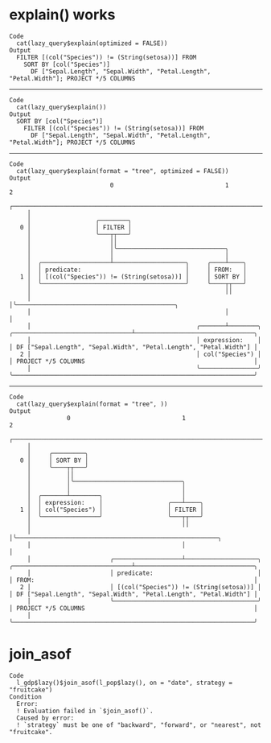 # explain() works

    Code
      cat(lazy_query$explain(optimized = FALSE))
    Output
      FILTER [(col("Species")) != (String(setosa))] FROM
        SORT BY [col("Species")]
          DF ["Sepal.Length", "Sepal.Width", "Petal.Length", "Petal.Width"]; PROJECT */5 COLUMNS

---

    Code
      cat(lazy_query$explain())
    Output
      SORT BY [col("Species")]
        FILTER [(col("Species")) != (String(setosa))] FROM
          DF ["Sepal.Length", "Sepal.Width", "Petal.Length", "Petal.Width"]; PROJECT */5 COLUMNS

---

    Code
      cat(lazy_query$explain(format = "tree", optimized = FALSE))
    Output
                                0                               1                                             2
         ┌───────────────────────────────────────────────────────────────────────────────────────────────────────────────────────────────────────
         │
         │                  ╭────────╮
       0 │                  │ FILTER │
         │                  ╰───┬┬───╯
         │                      ││
         │                      │╰──────────────────────────────╮
         │                      │                               │
         │  ╭───────────────────┴────────────────────╮     ╭────┴────╮
         │  │ predicate:                             │     │ FROM:   │
       1 │  │ [(col("Species")) != (String(setosa))] │     │ SORT BY │
         │  ╰────────────────────────────────────────╯     ╰────┬┬───╯
         │                                                      ││
         │                                                      │╰────────────────────────────────────────────╮
         │                                                      │                                             │
         │                                              ╭───────┴────────╮  ╭─────────────────────────────────┴─────────────────────────────────╮
         │                                              │ expression:    │  │ DF ["Sepal.Length", "Sepal.Width", "Petal.Length", "Petal.Width"] │
       2 │                                              │ col("Species") │  │ PROJECT */5 COLUMNS                                               │
         │                                              ╰────────────────╯  ╰───────────────────────────────────────────────────────────────────╯

---

    Code
      cat(lazy_query$explain(format = "tree", ))
    Output
                    0                               1                                                         2
         ┌───────────────────────────────────────────────────────────────────────────────────────────────────────────────────────────────────────
         │
         │     ╭─────────╮
       0 │     │ SORT BY │
         │     ╰────┬┬───╯
         │          ││
         │          │╰──────────────────────────────╮
         │          │                               │
         │  ╭───────┴────────╮                      │
         │  │ expression:    │                  ╭───┴────╮
       1 │  │ col("Species") │                  │ FILTER │
         │  ╰────────────────╯                  ╰───┬┬───╯
         │                                          ││
         │                                          │╰────────────────────────────────────────────────────────╮
         │                                          │                                                         │
         │                      ╭───────────────────┴────────────────────╮  ╭─────────────────────────────────┴─────────────────────────────────╮
         │                      │ predicate:                             │  │ FROM:                                                             │
       2 │                      │ [(col("Species")) != (String(setosa))] │  │ DF ["Sepal.Length", "Sepal.Width", "Petal.Length", "Petal.Width"] │
         │                      ╰────────────────────────────────────────╯  │ PROJECT */5 COLUMNS                                               │
         │                                                                  ╰───────────────────────────────────────────────────────────────────╯

# join_asof

    Code
      l_gdp$lazy()$join_asof(l_pop$lazy(), on = "date", strategy = "fruitcake")
    Condition
      Error:
      ! Evaluation failed in `$join_asof()`.
      Caused by error:
      ! `strategy` must be one of "backward", "forward", or "nearest", not "fruitcake".

